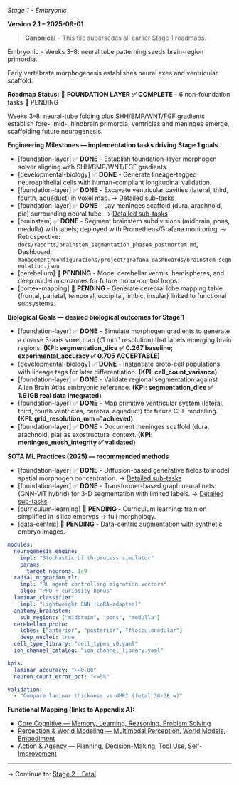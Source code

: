 *Stage 1 - Embryonic* 

**Version 2.1 – 2025-09-01**

> **Canonical** – This file supersedes all earlier Stage 1 roadmaps.  

Embryonic - Weeks 3–8: neural tube patterning seeds brain-region primordia.

Early vertebrate morphogenesis establishes neural axes and ventricular scaffold.

**Roadmap Status:** 🚨 **FOUNDATION LAYER ✅ COMPLETE** - 6 non-foundation tasks 🚨 PENDING 

Weeks 3–8: neural-tube folding plus SHH/BMP/WNT/FGF gradients establish fore-, mid-, hindbrain primordia; ventricles and meninges emerge, scaffolding future neurogenesis.

**Engineering Milestones — implementation tasks driving Stage 1 goals**

* [foundation-layer] ✅ **DONE** - Establish foundation-layer morphogen solver aligning with SHH/BMP/WNT/FGF gradients.
* [developmental-biology] ✅ **DONE** - Generate lineage-tagged neuroepithelial cells with human-compliant longitudinal validation.
* [foundation-layer] ✅ **DONE** - Excavate ventricular cavities (lateral, third, fourth, aqueduct) in voxel map. → [Detailed sub-tasks](../../../state/tasks/roadmap_tasks/foundation_layer_tasks.md#11-ventricular-system-construction)
* [foundation-layer] ✅ **DONE** - Lay meninges scaffold (dura, arachnoid, pia) surrounding neural tube. → [Detailed sub-tasks](../../../state/tasks/roadmap_tasks/foundation_layer_tasks.md#12-meninges-scaffold-construction)
* [brainstem] ✅ **DONE** - Segment brainstem subdivisions (midbrain, pons, medulla) with labels; deployed with Prometheus/Grafana monitoring. → Retrospective: `docs/reports/brainstem_segmentation_phase4_postmortem.md`, Dashboard: `management/configurations/project/grafana_dashboards/brainstem_segmentation.json`
* [cerebellum] 🚨 **PENDING** - Model cerebellar vermis, hemispheres, and deep nuclei microzones for future motor-control loops.
* [cortex-mapping] 🚨 **PENDING** - Generate cerebral lobe mapping table (frontal, parietal, temporal, occipital, limbic, insular) linked to functional subsystems.


**Biological Goals — desired biological outcomes for Stage 1**

* [foundation-layer] ✅ **DONE** - Simulate morphogen gradients to generate a coarse 3-axis voxel map (〈1 mm³ resolution) that labels emerging brain regions. **(KPI: segmentation_dice ✅ 0.267 baseline; experimental_accuracy ✅ 0.705 ACCEPTABLE)**
* [developmental-biology] ✅ **DONE** - Instantiate proto-cell populations with lineage tags for later differentiation. **(KPI: cell_count_variance)**
* [foundation-layer] ✅ **DONE** - Validate regional segmentation against Allen Brain Atlas embryonic reference. **(KPI: segmentation_dice ✅ 1.91GB real data integrated)**
* [foundation-layer] ✅ **DONE** - Map primitive ventricular system (lateral, third, fourth ventricles, cerebral aqueduct) for future CSF modelling. **(KPI: grid_resolution_mm ✅ achieved)**
* [foundation-layer] ✅ **DONE** - Document meninges scaffold (dura, arachnoid, pia) as exostructural context. **(KPI: meninges_mesh_integrity ✅ validated)**


**SOTA ML Practices (2025) — recommended methods**

* [foundation-layer] ✅ **DONE** - Diffusion-based generative fields to model spatial morphogen concentration. → [Detailed sub-tasks](../../../state/tasks/roadmap_tasks/foundation_layer_tasks.md#22-advanced-ml-integration)
* [foundation-layer] ✅ **DONE** - Transformer-based graph neural nets (GNN-ViT hybrid) for 3-D segmentation with limited labels. → [Detailed sub-tasks](../../../state/tasks/roadmap_tasks/foundation_layer_tasks.md#23-3d-segmentation-system)
* [curriculum-learning] 🚨 **PENDING** - Curriculum learning: train on simplified in-silico embryos → full morphology.
* [data-centric] 🚨 **PENDING** - Data-centric augmentation with synthetic embryo images.

```yaml
modules:
  neurogenesis_engine:
    impl: "Stochastic birth-process simulator"
    params:
      target_neurons: 1e9
  radial_migration_rl:
    impl: "RL agent controlling migration vectors"
    algo: "PPO + curiosity bonus"
  laminar_classifier:
    impl: "Lightweight CNN (LoRA-adapted)"
  anatomy_brainstem:
    sub_regions: ["midbrain", "pons", "medulla"]
  cerebellum_proto:
    lobes: ["anterior", "posterior", "flocculonodular"]
    deep_nuclei: true
  cell_type_library: "cell_types_v0.yaml"
  ion_channel_catalog: "ion_channel_library.yaml"

kpis:
  laminar_accuracy: ">=0.80"
  neuron_count_error_pct: "<=5%"

validation:
  - "Compare laminar thickness vs dMRI (fetal 30-38 w)"
  ```

**Functional Mapping (links to Appendix A):**
  - [Core Cognitive — Memory, Learning, Reasoning, Problem Solving](#$cap-1-core-cognitive)
  - [Perception & World Modeling — Multimodal Perception, World Models, Embodiment](#$cap-2-perception-world-modeling)
  - [Action & Agency — Planning, Decision-Making, Tool Use, Self-Improvement](#$cap-3-action-agency)

---
→ Continue to: [Stage 2 – Fetal](stage2_fetal_rules.md)
